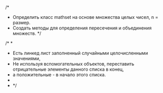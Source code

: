 /*
* Определить класс mathset на основе множества целых чисел, n = размер.
* Создать методы для определения пересечения и объединения множеств.
*/


/*
*
* Есть линкед лист заполненный случайными целочисленными значениями,
* Не используя вспомогательных объектов, переставить отрицательные элементы данного списка в конец,
* а положительные - в начало этого списка.
*
* */
